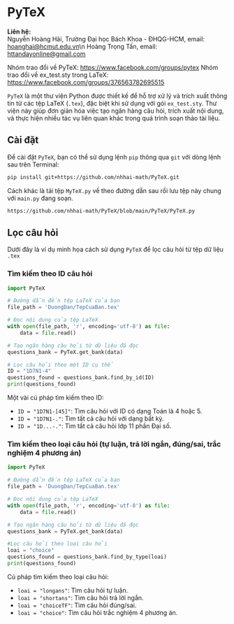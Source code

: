 
# PyTeX

**Liên hệ:**  
Nguyễn Hoàng Hải, Trường Đại học Bách Khoa - ĐHQG-HCM, email: hoanghai@hcmut.edu.vn\n
Hoàng Trọng Tấn, email: httandayonline@gmail.com

Nhóm trao đổi về PyTeX: https://www.facebook.com/groups/pytex
Nhóm trao đổi về ex_test.sty trong LaTeX: https://www.facebook.com/groups/376563782695515

`PyTeX` là một thư viện Python được thiết kế để hỗ trợ xử lý và trích xuất thông tin từ các tệp LaTeX (`.tex`), đặc biệt khi sử dụng với gói `ex_test.sty`. Thư viện này giúp đơn giản hóa việc tạo ngân hàng câu hỏi, trích xuất nội dung, và thực hiện nhiều tác vụ liên quan khác trong quá trình soạn thảo tài liệu.

## Cài đặt

Để cài đặt `PyTeX`, bạn có thể sử dụng lệnh `pip` thông qua `git` với dòng lệnh sau trên Terminal:

```bash
pip install git+https://github.com/nhhai-math/PyTeX.git
```
Cách khác là tải tệp `MyTeX.py` về theo đường dẫn sau rồi lưu tệp này chung với `main.py` đang soạn.
```bash
https://github.com/nhhai-math/PyTeX/blob/main/PyTeX/PyTeX.py
```
## Lọc câu hỏi

Dưới đây là ví dụ minh họa cách sử dụng `PyTeX` để lọc câu hỏi từ tệp dữ liệu `.tex`

### Tìm kiếm theo ID câu hỏi
```python
import PyTeX

# Đường dẫn đến tệp LaTeX của bạn
file_path = 'DuongDan/TepCuaBan.tex'

# Đọc nội dung của tệp LaTeX
with open(file_path, 'r', encoding='utf-8') as file:
    data = file.read()

# Tạo ngân hàng câu hỏi từ dữ liệu đã đọc
questions_bank = PyTeX.get_bank(data)

# Lọc câu hỏi theo một ID cụ thể
ID = "1D7N1-4"
questions_found = questions_bank.find_by_id(ID)
print(questions_found)
```
Một vài cú pháp tìm kiếm theo ID:

- `ID = "1D7N1-[45]"`: Tìm câu hỏi với ID có dạng Toán là 4 hoặc 5.
- `ID = "1D7N1-."`: Tìm tất cả câu hỏi với dạng bất kỳ.
- `ID = "1D...-."`: Tìm tất cả câu hỏi lớp 11 phần Đại số.
### Tìm kiếm theo loại câu hỏi (tự luận, trả lời ngắn, đúng/sai, trắc nghiệm 4 phương án)
```python
import PyTeX

# Đường dẫn đến tệp LaTeX của bạn
file_path = 'DuongDan/TepCuaBan.tex'

# Đọc nội dung của tệp LaTeX
with open(file_path, 'r', encoding='utf-8') as file:
    data = file.read()

# Tạo ngân hàng câu hỏi từ dữ liệu đã đọc
questions_bank = PyTeX.get_bank(data)

#Lọc câu hỏi theo loại câu hỏi
loai = "choice"
questions_found = questions_bank.find_by_type(loai)
print(questions_found)
```

Cú pháp tìm kiếm theo loại câu hỏi:

- `loai = "longans"`: Tìm câu hỏi tự luận.
- `loai = "shortans"`: Tìm câu hỏi trả lời ngắn.
- `loai = "choiceTF"`: Tìm câu hỏi đúng/sai.
- `loai = "choice"`: Tìm câu hỏi trắc nghiệm 4 phương án.
